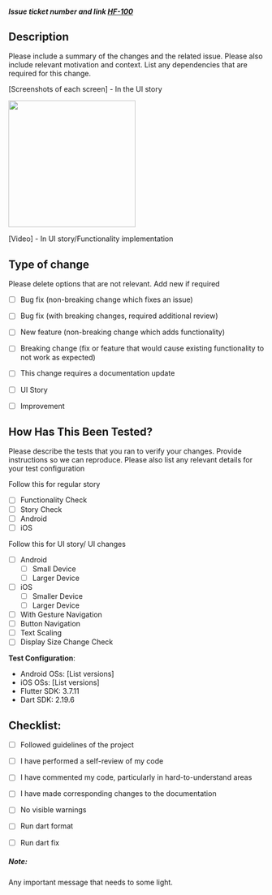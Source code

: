 ##### Issue ticket number and link [HF-100](http://example.com "HF-100")

##  Description

Please include a summary of the changes and the related issue. Please also include relevant motivation and context. List any dependencies that are required for this change.

[Screenshots of each screen] - In the UI story

<img   height="250" src="https://user-images.githubusercontent.com/38186272/232344206-2ad59623-3729-410f-9317-21382013daa4.jpg">

[Video] - In UI story/Functionality implementation


## Type of change

Please delete options that are not relevant. Add new if required

- [ ] Bug fix (non-breaking change which fixes an issue)
- [ ] Bug fix (with breaking changes, required additional review)
- [ ] New feature (non-breaking change which adds functionality)
- [ ] Breaking change (fix or feature that would cause existing functionality to not work as expected)
- [ ] This change requires a documentation update
- [ ] UI Story
- [ ] Improvement




## How Has This Been Tested?

Please describe the tests that you ran to verify your changes. Provide instructions so we can reproduce. Please also list any relevant details for your test configuration

Follow this for regular story

- [ ] Functionality Check
- [ ] Story Check
- [ ] Android
- [ ] iOS

Follow this for UI story/ UI changes

- [ ] Android 
	- [ ] Small Device
	- [ ] Larger Device
- [ ] iOS
	- [ ] Smaller Device
	- [ ] Larger Device
- [ ] With Gesture Navigation
- [ ] Button Navigation
- [ ] Text Scaling
- [ ] Display Size Change Check

**Test Configuration**:
* Android OSs: [List versions]
* iOS OSs: [List versions]
* Flutter SDK: 3.7.11
* Dart SDK: 2.19.6

## Checklist:

- [ ] Followed guidelines of the project
- [ ] I have performed a self-review of my code
- [ ] I have commented my code, particularly in hard-to-understand areas
- [ ] I have made corresponding changes to the documentation
- [ ] No visible warnings
- [ ] Run dart format
- [ ] Run dart fix


##### Note:
Any important message that needs to some light.
